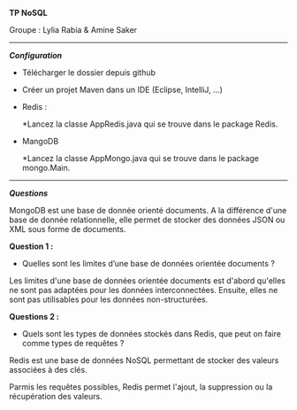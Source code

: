 **********TP NoSQL**********

  Groupe : Lylia Rabia & Amine Saker

*****************************************************************************************************************************


***Configuration***

* Télécharger le dossier depuis github

* Créer un projet Maven dans un IDE (Eclipse, IntelliJ, ...) 

* Redis : 

  *Lancez la classe AppRedis.java qui se trouve dans le package Redis.
  
* MangoDB

  *Lancez la classe AppMongo.java qui se trouve dans le package mongo.Main.
  
  
  
*****************************************************************************************************************************


***Questions*** 

MongoDB est une base de donnée orienté documents. A la différence d'une base de donnée relationnelle, elle permet de stocker des données JSON ou XML sous forme de documents.  

**Question 1 :**

* Quelles sont les limites d’une base de données orientée documents ? 

Les limites d'une base de données orientée documents est d'abord qu'elles ne sont pas adaptées pour les données interconnectées. Ensuite, elles ne sont pas utilisables pour les données non-structurées.

**Questions 2 :**

* Quels sont les types de données stockés dans Redis, que peut on faire comme types de requêtes ? 

Redis est une base de données NoSQL permettant de stocker des valeurs associées à des clés.

Parmis les requêtes possibles, Redis permet l'ajout, la suppression ou la récupération des valeurs. 

